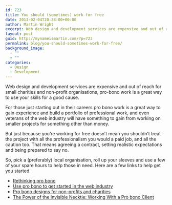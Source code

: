 ```yaml
---
id: 723
title: You should (sometimes) work for free
date: 2013-02-04T20:38:00+00:00
author: Martin Wright
excerpt: Web design and development services are expensive and out of reach for small charities and non-profit organisations, pro-bono work is a great way to use your skills for a good cause.
layout: post
guid: http://mynameismartin.com/?p=723
permalink: blog/you-should-sometimes-work-for-free/
background_image:
  - ""
  - ""
categories:
  - Design
  - Development
---
```

<p class="intro-text">
  Web design and development services are expensive and out of reach for small charities and non-profit organisations, pro-bono work is a great way to use your skills for a good cause.
</p>

For those just starting out in their careers pro bono work is a great way to gain experience and build a portfolio of professional work, and even veterans of the web industry will have something to gain from working on smaller projects for something other than money.

But just because you&#8217;re working for free doesn&#8217;t mean you shouldn&#8217;t treat the project with all the professionalism you would a paid job, and all the caution too. That means agreeing a contract, setting realistic expectations and being prepared to say no.

So, pick a (preferably) local organisation, roll up your sleeves and use a few of your spare hours to help those in need. Here are a few links to help get you started

  * [Rethinking pro bono](http://www.howdesign.com/design-business/rethinkingprobono/)
  * [Use pro bono to get started in the web industry](http://www.mikeindustries.com/blog/archive/2004/05/getting-started-in-design)
  * [Pro bono designs for non-profits and charities](http://www.onextrapixel.com/2011/05/24/pro-bono-designs-for-non-profits-and-charities-part-1/)
  * [The Power of the Invisible Necktie: Working With a Pro bono Client](http://www.businessofdesignonline.com/invisible-necktie/)
